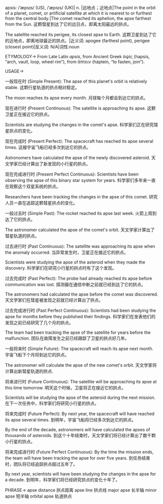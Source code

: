 apsis: /ˈæpsɪs/ (US), /ˈæpsɪs/ (UK)| n. |远地点；近地点|The point in the orbit of a planet, comet, or artificial satellite at which it is nearest to or furthest from the central body.|The comet reached its aphelion, the apse farthest from the Sun. 这颗彗星到达了它的远日点，即离太阳最远的拱点。

The satellite reached its perigee, its closest apse to Earth. 这颗卫星到达了它的近地点，即离地球最近的拱点。|近义词: apogee (farthest point), perigee (closest point)|反义词: N/A|词性:noun

ETYMOLOGY->
From Late Latin *apsis*, from Ancient Greek ἁψίς (hapsís, “arch, vault, loop, wheel rim”), from ἅπτειν (háptein, “to fasten, join”).

USAGE->

一般现在时 (Simple Present):
The apse of this planet's orbit is relatively stable. 这颗行星轨道的拱点相对稳定。

The moon reaches its apse every month. 月球每个月都会到达它的拱点。


现在进行时 (Present Continuous):
The satellite is approaching its apse. 这颗卫星正在接近它的拱点。

Scientists are studying the changes in the comet's apse. 科学家们正在研究彗星拱点的变化。


现在完成时 (Present Perfect):
The spacecraft has reached its apse several times.  这艘宇宙飞船已经多次到达它的拱点。

Astronomers have calculated the apse of the newly discovered asteroid. 天文学家已经计算出了新发现的小行星的拱点。


现在完成进行时 (Present Perfect Continuous):
Scientists have been observing the apse of this binary star system for years. 科学家们多年来一直在观察这个双星系统的拱点。

Researchers have been tracking the changes in the apse of this comet. 研究人员一直在追踪这颗彗星拱点的变化。


一般过去时 (Simple Past):
The rocket reached its apse last week. 火箭上周到达了它的拱点。

The astronomer calculated the apse of the comet's orbit. 天文学家计算出了彗星轨道的拱点。


过去进行时 (Past Continuous):
The satellite was approaching its apse when the anomaly occurred. 当异常发生时，卫星正在接近它的拱点。

Scientists were studying the apse of the asteroid when they made the discovery. 科学家们在研究小行星的拱点时有了这个发现。


过去完成时 (Past Perfect):
The probe had already reached its apse before communication was lost. 探测器在通信中断之前就已经到达了它的拱点。

The astronomers had calculated the apse before the comet was discovered. 天文学家们在彗星被发现之前就已经计算出了拱点。


过去完成进行时 (Past Perfect Continuous):
Scientists had been studying the apse for months before they published their findings. 科学家们在发表他们的发现之前已经研究了几个月的拱点。

The team had been tracking the apse of the satellite for years before the malfunction.  团队在故障发生之前已经跟踪了卫星的拱点好几年。


一般将来时 (Simple Future):
The spacecraft will reach its apse next month. 宇宙飞船下个月将到达它的拱点。

The astronomer will calculate the apse of the new comet's orbit. 天文学家将计算出新彗星轨道的拱点.


将来进行时 (Future Continuous):
The satellite will be approaching its apse at this time tomorrow. 明天这个时候，卫星将正在接近它的拱点。

Scientists will be studying the apse of the asteroid during the next mission. 在下一次任务中，科学家们将研究小行星的拱点。


将来完成时 (Future Perfect):
By next year, the spacecraft will have reached its apse several times. 到明年，宇宙飞船将已经多次到达它的拱点。

By the end of the decade, astronomers will have calculated the apses of thousands of asteroids. 到这个十年结束时，天文学家们将已经计算出了数千颗小行星的拱点。


将来完成进行时 (Future Perfect Continuous):
By the time the mission ends, the team will have been tracking the apse for over five years. 到任务结束时，团队将已经追踪拱点超过五年了。

By next year, scientists will have been studying the changes in the apse for a decade. 到明年，科学家们将已经研究拱点的变化十年了。



PHRASE->
apse distance  拱点距离
apse line 拱点线
major apse 长半轴
minor apse 短半轴
orbital apse 轨道拱点

